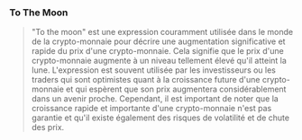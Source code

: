 ### To The Moon 

> "To the moon" est une expression couramment utilisée dans le monde de la crypto-monnaie pour décrire une augmentation significative et rapide du prix d'une crypto-monnaie. Cela signifie que le prix d'une crypto-monnaie augmente à un niveau tellement élevé qu'il atteint la lune. L'expression est souvent utilisée par les investisseurs ou les traders qui sont optimistes quant à la croissance future d'une crypto-monnaie et qui espèrent que son prix augmentera considérablement dans un avenir proche. Cependant, il est important de noter que la croissance rapide et importante d'une crypto-monnaie n'est pas garantie et qu'il existe également des risques de volatilité et de chute des prix.

